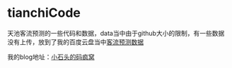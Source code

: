 # tianchiCode

天池客流预测的一些代码和数据，data当中由于github大小的限制，有一些数据没有上传，放到了我的百度云盘当中[客流预测数据](http://pan.baidu.com/s/1jHxMDsa)

我的blog地址：[小石头的码疯窝](http://hacker.duanshishi.com)

